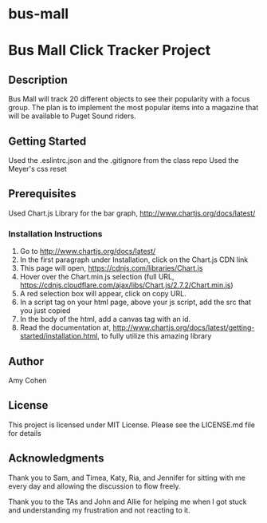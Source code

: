 # bus-mall
# Bus Mall Click Tracker Project
## Description
Bus Mall will track  20 different objects to see their popularity with a focus group.  The plan is to implement the most popular items into a magazine that will be available to Puget Sound riders.

## Getting Started
Used the .eslintrc.json and the .gitignore from the class repo
Used the Meyer's css reset

## Prerequisites
Used Chart.js Library for the bar graph, http://www.chartjs.org/docs/latest/

### Installation Instructions
1. Go to http://www.chartjs.org/docs/latest/
2. In the first paragraph under Installation, click on the Chart.js CDN link
3. This page will open, https://cdnjs.com/libraries/Chart.js
4. Hover over the Chart.min.js selection (full URL, https://cdnjs.cloudflare.com/ajax/libs/Chart.js/2.7.2/Chart.min.js)
5. A red selection box will appear, click on copy URL.
6. In a script tag on your html page, above your js script, add the src that you just copied
7. In the body of the html, add a canvas tag with an id.
8. Read the documentation at, http://www.chartjs.org/docs/latest/getting-started/installation.html, to fully utilize this amazing library


## Author
Amy Cohen

## License
This project is licensed under MIT License.  Please see the LICENSE.md file for details

## Acknowledgments
Thank you to Sam, and Timea, Katy, Ria, and Jennifer for sitting with me every day and allowing the discussion to flow freely.

Thank you to the TAs and John and Allie for helping me when I got stuck and understanding my frustration and not reacting to it.